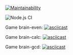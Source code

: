 [![Maintainability](https://api.codeclimate.com/v1/badges/a3e1317388190cfe0662/maintainability)](https://codeclimate.com/github/krinteron/frontend-project-lvl1/maintainability)

![Node.js CI](https://github.com/krinteron/frontend-project-lvl1/workflows/Node.js%20CI/badge.svg)

Game brain-even:
[![asciicast](https://asciinema.org/a/ZoUcmR8MqBoOe6lv9navnxs39.svg)](https://asciinema.org/a/ZoUcmR8MqBoOe6lv9navnxs39)

Game brain-calc:
[![asciicast](https://asciinema.org/a/vF4PnB2jehSCafkKY8qmfTfHD.svg)](https://asciinema.org/a/vF4PnB2jehSCafkKY8qmfTfHD)

Game brain-gcd:
[![asciicast](https://asciinema.org/a/7mck1fy0KsBkrdVgBCRZHfoVz.svg)](https://asciinema.org/a/7mck1fy0KsBkrdVgBCRZHfoVz)